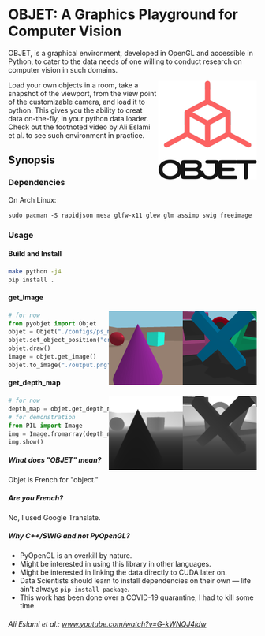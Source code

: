 
# OBJET: A Graphics Playground for Computer Vision
OBJET, is a graphical environment, developed in OpenGL and accessible in Python, to cater to the data needs of one willing to conduct research on computer vision in such domains. 

<img align="right" width="200" height="200" src="./resources/logo/OBJET.png">
Load your own objects in a room, take a snapshot of the viewport, from the view point of the customizable camera, and load it to python. 
This gives you the ability to creat data on-the-fly, in your python data loader. 
Check out the footnoted video by Ali Eslami et al. to see such environment in practice.

## Synopsis

### Dependencies
On Arch Linux:
```
sudo pacman -S rapidjson mesa glfw-x11 glew glm assimp swig freeimage
```

### Usage

#### Build and Install
```sh 
make python -j4
pip install .
```

#### get_image
<img align="right" width="150" height="150" src="./resources/images/ps_meta.png" title="ps_meta room"> <img align="right" width="150" height="150" src="./resources/images/meta.png" title="meta room">
```python
# for now
from pyobjet import Objet
objet = Objet("./configs/ps_meta.json")
objet.set_object_position("cross", [3., 0., 3.])
objet.draw()
image = objet.get_image()
objet.to_image("./output.png")
```

#### get_depth_map
<img align="right" width="150" height="150" src="./resources/images/depth_ps_meta.png" title="ps_meta room"> <img align="right" width="150" height="150" src="./resources/images/depth_meta.png" title="meta room">
```python
# for now
depth_map = objet.get_depth_map()
# for demonstration
from PIL import Image
img = Image.fromarray(depth_map * 10)
img.show()
```



##### What does "OBJET" mean?
Objet is French for "object."

##### Are you French?
No, I used Google Translate.

##### Why C++/SWIG and not PyOpenGL?
* PyOpenGL is an overkill by nature. 
* Might be interested in using this library in other languages.
* Might be interested in linking the data directly to CUDA later on.
* Data Scientists should learn to install dependencies on their own — life ain't always `pip install package`.
* This work has been done over a COVID-19 quarantine, I had to kill some time.

###### Ali Eslami et al.: www.youtube.com/watch?v=G-kWNQJ4idw

